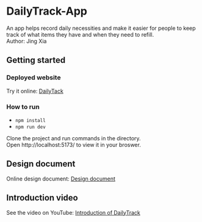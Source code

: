 # DailyTrack-App
An app helps record daily necessities and make it easier for people to keep track of what items they have and when they need to refill.  
Author: Jing Xia


## Getting started
### Deployed website
Try it online: [DailyTack](https://dailytrack-a5348.web.app)  

### How to run
* `npm install`  
* `npm run dev`

Clone the project and run commands in the directory.  
Open http://localhost:5173/ to view it in your broswer.

## Design document
Online design document: [Design document](https://docs.google.com/document/d/1yBTMQzMdcOaUl5NB9IebGZ8m_Sm-pG9p/edit?usp=sharing&ouid=117981882375661614074&rtpof=true&sd=true)

## Introduction video
See the video on YouTube: [Introduction of DailyTrack](https://youtu.be/EohP2w7zziQ)
